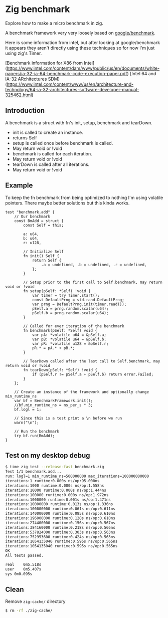 # Zig benchmark

Explore how to make a micro benchmark in zig.

A benchmark framework very very loosely based on
[google/benchmark](https://github.com/google/benchmark).

Here is some information from intel, but after looking
at google/benchmark it appears they aren't directly using
these techniques so for now I'm just using zig's Timer.

[Benchmark information for X86 from Intel]
  (https://www.intel.com/content/dam/www/public/us/en/documents/white-papers/ia-32-ia-64-benchmark-code-execution-paper.pdf)
[Intel 64 and IA-32 ARchitectures SDM]
  (https://www.intel.com/content/www/us/en/architecture-and-technology/64-ia-32-architectures-software-developer-manual-325462.html)

## Introduction
A benchmark is a struct with fn's init, setup, benchmark and tearDown.
- init is called to create an instance.
 - returns Self
- setup is called once before benchmark is called.
 - May return void or !void
- benchmark is called for each iteration.
 - May return void or !void
- tearDown is called after all iterations.
 - May return void or !void

## Example

To keep the fn benchmark from being optimized to nothing
I'm using volatile pointers. There maybe better solutions
but this kinda works.
```
test "benchmark.add" {
    // Our benchmark
    const BmAdd = struct {
        const Self = this;

        a: u64,
        b: u64,
        r: u128,

        // Initialize Self
        fn init() Self {
            return Self {
                .a = undefined, .b = undefined, .r = undefined,
            };
        }

        // Setup prior to the first call to Self.benchmark, may return void or !void
        fn setup(pSelf: *Self) !void {
            var timer = try Timer.start();
            const DefaultPrng = std.rand.DefaultPrng;
            var prng = DefaultPrng.init(timer.read());
            pSelf.a = prng.random.scalar(u64);
            pSelf.b = prng.random.scalar(u64);
        }

        // Called for ever iteration of the benchmark
        fn benchmark(pSelf: *Self) void {
            var pA: *volatile u64 = &pSelf.a;
            var pB: *volatile u64 = &pSelf.b;
            var pR: *volatile u128 = &pSelf.r;
            pR.* = pA.* + pB.*;
        }

        // TearDown called after the last call to Self.benchmark, may return void or !void
        fn tearDown(pSelf: *Self) !void {
            if (pSelf.r != pSelf.a + pSelf.b) return error.Failed;
        }
    };

    // Create an instance of the framework and optionally change min_runtime_ns
    var bf = BenchmarkFramework.init();
    //bf.min_runtime_ns = ns_per_s * 3;
    bf.logl = 1;

    // Since this is a test print a \n before we run
    warn("\n");

    // Run the benchmark
    try bf.run(BmAdd);
}
```

## Test on my desktop debug
```bash
$ time zig test --release-fast benchmark.zig
Test 1/1 benchmark.add...
run: logl=1 min_runtime_ns=500000000 max_iterations=100000000000
iterations:1 runtime:0.000s ns/op:95.000ns
iterations:1000 runtime:0.000s ns/op:1.558ns
iterations:10000 runtime:0.000s ns/op:1.444ns
iterations:100000 runtime:0.000s ns/op:1.972ns
iterations:1000000 runtime:0.001s ns/op:1.471ns
iterations:10000000 runtime:0.013s ns/op:1.336ns
iterations:100000000 runtime:0.061s ns/op:0.611ns
iterations:140000000 runtime:0.085s ns/op:0.610ns
iterations:196000000 runtime:0.120s ns/op:0.610ns
iterations:274400000 runtime:0.156s ns/op:0.567ns
iterations:384160000 runtime:0.218s ns/op:0.566ns
iterations:537824000 runtime:0.303s ns/op:0.563ns
iterations:752953600 runtime:0.424s ns/op:0.563ns
iterations:1054135040 runtime:0.595s ns/op:0.565ns
iterations:1054135040 runtime:0.595s ns/op:0.565ns
OK
All tests passed.

real	0m5.518s
user	0m5.407s
sys	0m0.095s
```

## Clean
Remove `zig-cache/` directory
```bash
$ rm -rf ./zig-cache/
```
